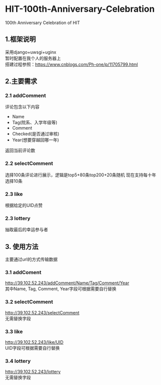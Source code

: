 # HIT-100th-Anniversary-Celebration
100th Anniversary Celebration of HIT

## 1.框架说明
采用django+uwsgi+uginx  
暂时配置在我个人的服务器上  
搭建过程参照：https://www.cnblogs.com/Ph-one/p/11705799.html  

## 2.主要需求
### 2.1 addComment
评论包含以下内容
- Name
- Tag(院系、入学年级等)
- Comment
- Checked(是否通过审核)
- Year(想要穿越回哪一年)  

返回当前评论数

### 2.2 selectComment
选择100条评论进行展示，逻辑是top5+80条top200+20条随机
现在支持每十年选择10条

### 2.3 like
根据给定的UID点赞

### 2.3 lottery
抽取最后的幸运参与者

## 3. 使用方法
主要通过url的方式传输数据

### 3.1 addComent
http://39.102.52.243/addComment/Name/Tag/Comment/Year  
其中Name, Tag, Comment, Year字段可根据需要自行替换

### 3.2 selectComment
http://39.102.52.243/selectComment  
无需替换字段

### 3.3 like
http://39.102.52.243/like/UID  
UID字段可根据需要自行替换

### 3.4 lottery
http://39.102.52.243/lottery  
无需替换字段